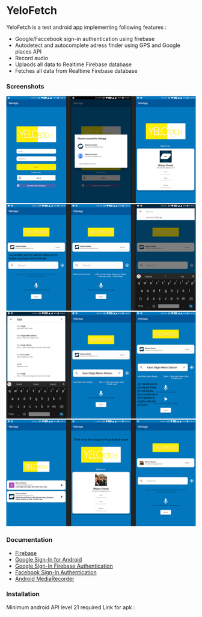 # YeloFetch


YeloFetch is a test android app implementing following features : 

  - Google/Faccebook sign-in authentication using firebase
  - Autodetect and autocomplete adress finder using GPS and Google places API
  - Record audio 
  - Uplaods all data to Realtime Firebase database
  - Fetches all data from Realtime Firebase database

### Screenshots
 ![](./screenshots/1.jpg) 
 ![](./screenshots/2.jpg)
 ![](./screenshots/3.jpg)
 ![](./screenshots/4.jpg)


### Documentation

* [Firebase](https://firebase.google.com/)
* [Google Sign-In for Android](https://developers.google.com/identity/sign-in/android/start-integrating)
* [Google Sign-In Firebase Authentication](https://firebase.google.com/docs/auth/android/google-signin?authuser=1)
* [Facebook Sign-In Authentication](https://firebase.google.com/docs/auth/android/facebook-login?authuser=1)
* [Android MediaRecorder](https://developer.android.com/guide/topics/media/mediarecorder)

### Installation

Minimum android API level 21 required
Link for apk : 




